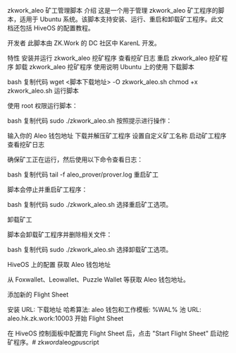 zkwork_aleo 矿工管理脚本
介绍
这是一个用于管理 zkwork_aleo 矿工程序的脚本，适用于 Ubuntu 系统。该脚本支持安装、运行、重启和卸载矿工程序。此文档还包括 HiveOS 的配置教程。

开发者
此脚本由 ZK.Work 的 DC 社区中 KarenL 开发。

特性
安装并运行 zkwork_aleo 挖矿程序
查看挖矿日志
重启 zkwork_aleo 挖矿程序
卸载 zkwork_aleo 挖矿程序
使用说明
Ubuntu 上的使用
下载脚本

bash
复制代码
wget <脚本下载地址> -O zkwork_aleo.sh
chmod +x zkwork_aleo.sh
运行脚本

使用 root 权限运行脚本：

bash
复制代码
sudo ./zkwork_aleo.sh
按照提示进行操作：

输入你的 Aleo 钱包地址
下载并解压矿工程序
设置自定义矿工名称
启动矿工程序
查看挖矿日志

确保矿工正在运行，然后使用以下命令查看日志：

bash
复制代码
tail -f aleo_prover/prover.log
重启矿工

脚本会停止并重启矿工程序：

bash
复制代码
sudo ./zkwork_aleo.sh
选择重启矿工选项。

卸载矿工

脚本会卸载矿工程序并删除相关文件：

bash
复制代码
sudo ./zkwork_aleo.sh
选择卸载矿工选项。

HiveOS 上的配置
获取 Aleo 钱包地址

从 Foxwallet、Leowallet、Puzzle Wallet 等获取 Aleo 钱包地址。

添加新的 Flight Sheet

安装 URL: 下载地址
哈希算法: aleo
钱包和工作模板: %WAL%
池 URL: aleo.hk.zk.work:10003
开始 Flight Sheet

在 HiveOS 控制面板中配置完 Flight Sheet 后，点击 "Start Flight Sheet" 启动挖矿程序。#   z k _ w o r d _ a l e o _ g p u _ s c r i p t  
 